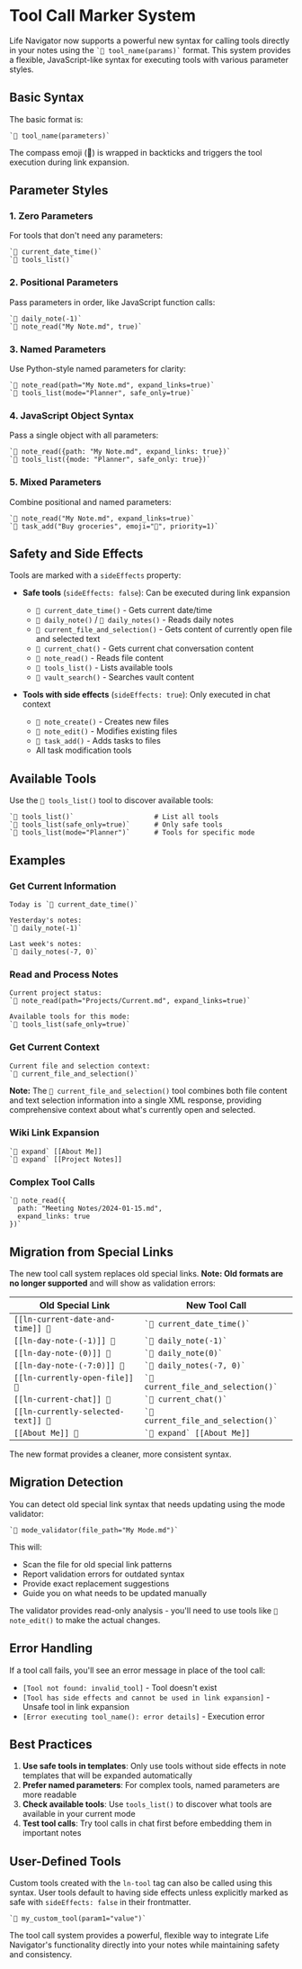 # Tool Call Marker System

Life Navigator now supports a powerful new syntax for calling tools directly in your notes using the `` `🧭 tool_name(params)` `` format. This system provides a flexible, JavaScript-like syntax for executing tools with various parameter styles.

## Basic Syntax

The basic format is:
```
`🧭 tool_name(parameters)`
```

The compass emoji (🧭) is wrapped in backticks and triggers the tool execution during link expansion.

## Parameter Styles

### 1. Zero Parameters
For tools that don't need any parameters:
```
`🧭 current_date_time()`
`🧭 tools_list()`
```

### 2. Positional Parameters
Pass parameters in order, like JavaScript function calls:
```
`🧭 daily_note(-1)`
`🧭 note_read("My Note.md", true)`
```

### 3. Named Parameters
Use Python-style named parameters for clarity:
```
`🧭 note_read(path="My Note.md", expand_links=true)`
`🧭 tools_list(mode="Planner", safe_only=true)`
```

### 4. JavaScript Object Syntax
Pass a single object with all parameters:
```
`🧭 note_read({path: "My Note.md", expand_links: true})`
`🧭 tools_list({mode: "Planner", safe_only: true})`
```

### 5. Mixed Parameters
Combine positional and named parameters:
```
`🧭 note_read("My Note.md", expand_links=true)`
`🧭 task_add("Buy groceries", emoji="🛒", priority=1)`
```

## Safety and Side Effects

Tools are marked with a `sideEffects` property:

- **Safe tools** (`sideEffects: false`): Can be executed during link expansion
  - `🧭 current_date_time()` - Gets current date/time
  - `🧭 daily_note()` / `🧭 daily_notes()` - Reads daily notes
  - `🧭 current_file_and_selection()` - Gets content of currently open file and selected text
  - `🧭 current_chat()` - Gets current chat conversation content
  - `🧭 note_read()` - Reads file content
  - `🧭 tools_list()` - Lists available tools
  - `🧭 vault_search()` - Searches vault content

- **Tools with side effects** (`sideEffects: true`): Only executed in chat context
  - `🧭 note_create()` - Creates new files
  - `🧭 note_edit()` - Modifies existing files
  - `🧭 task_add()` - Adds tasks to files
  - All task modification tools

## Available Tools

Use the `🧭 tools_list()` tool to discover available tools:

```
`🧭 tools_list()`                    # List all tools
`🧭 tools_list(safe_only=true)`      # Only safe tools
`🧭 tools_list(mode="Planner")`      # Tools for specific mode
```

## Examples

### Get Current Information
```
Today is `🧭 current_date_time()`

Yesterday's notes:
`🧭 daily_note(-1)`

Last week's notes:
`🧭 daily_notes(-7, 0)`
```

### Read and Process Notes
```
Current project status:
`🧭 note_read(path="Projects/Current.md", expand_links=true)`

Available tools for this mode:
`🧭 tools_list(safe_only=true)`
```

### Get Current Context
```
Current file and selection context:
`🧭 current_file_and_selection()`
```

**Note:** The `🧭 current_file_and_selection()` tool combines both file content and text selection information into a single XML response, providing comprehensive context about what's currently open and selected.

### Wiki Link Expansion
```
`🧭 expand` [[About Me]]
`🧭 expand` [[Project Notes]]
```

### Complex Tool Calls
```
`🧭 note_read({
  path: "Meeting Notes/2024-01-15.md",
  expand_links: true
})`
```

## Migration from Special Links

The new tool call system replaces old special links. **Note: Old formats are no longer supported** and will show as validation errors:

| Old Special Link | New Tool Call |
|------------------|---------------|
| `[[ln-current-date-and-time]] 🧭` | `` `🧭 current_date_time()` `` |
| `[[ln-day-note-(-1)]] 🧭` | `` `🧭 daily_note(-1)` `` |
| `[[ln-day-note-(0)]] 🧭` | `` `🧭 daily_note(0)` `` |
| `[[ln-day-note-(-7:0)]] 🧭` | `` `🧭 daily_notes(-7, 0)` `` |
| `[[ln-currently-open-file]] 🧭` | `` `🧭 current_file_and_selection()` `` |
| `[[ln-current-chat]] 🧭` | `` `🧭 current_chat()` `` |
| `[[ln-currently-selected-text]] 🧭` | `` `🧭 current_file_and_selection()` `` |
| `[[About Me]] 🧭` | `` `🧭 expand` [[About Me]] `` |

The new format provides a cleaner, more consistent syntax.

## Migration Detection

You can detect old special link syntax that needs updating using the mode validator:

```
`🧭 mode_validator(file_path="My Mode.md")`
```

This will:
- Scan the file for old special link patterns
- Report validation errors for outdated syntax
- Provide exact replacement suggestions
- Guide you on what needs to be updated manually

The validator provides read-only analysis - you'll need to use tools like `🧭 note_edit()` to make the actual changes.

## Error Handling

If a tool call fails, you'll see an error message in place of the tool call:
- `[Tool not found: invalid_tool]` - Tool doesn't exist
- `[Tool has side effects and cannot be used in link expansion]` - Unsafe tool in link expansion
- `[Error executing tool_name(): error details]` - Execution error

## Best Practices

1. **Use safe tools in templates**: Only use tools without side effects in note templates that will be expanded automatically
2. **Prefer named parameters**: For complex tools, named parameters are more readable
3. **Check available tools**: Use `tools_list()` to discover what tools are available in your current mode
4. **Test tool calls**: Try tool calls in chat first before embedding them in important notes

## User-Defined Tools

Custom tools created with the `ln-tool` tag can also be called using this syntax. User tools default to having side effects unless explicitly marked as safe with `sideEffects: false` in their frontmatter.

```
`🧭 my_custom_tool(param1="value")`
```

The tool call system provides a powerful, flexible way to integrate Life Navigator's functionality directly into your notes while maintaining safety and consistency. 